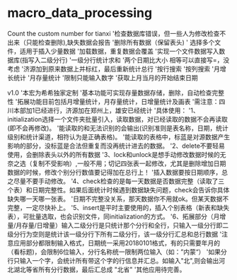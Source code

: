 # macro_data_processing
Count the custom number for tianxi
 '检查数据库错误，但一些人为修改检查不出来（只能检查删除),缺失数据会报告
 '删除所有数据（保留表头)
 ' 选择多个文件，适用于插入少量数据
 '加载数据，重复数据会覆盖
 '实现一个文件数据写入数据库(指写入二级分行)
 '一级分行统计求和
 '两个日期比大小 相等可以直接写=，没考虑
 '济源加到原来数据上并标红，最后重新统计总行
 '按行搜索
 '按列搜索
 '月增长统计
 '月存量统计
 '限制只能输入数字
 '获取上月当月的开始结束日期


v1.0
'本宏为希希独家定制
'基本功能可实现存量数据存储，删除，自动检查完整性
'拓展功能目前包括月增量统计，月存量统计，日增量统计及画表
'需注意：四川本部加1已经进行，济源加在郑州上，雄安已经统计
'具体使用：
    '1、initialization选择一个文件夹批量引入，读取数据，对已经读取的数据不会再读取(即不会再修改)。
                            '能读取的和无法识别的会输出(识别准则是表名称，日期，统计级别和统计渠道，相符认为是正确表格)。
                            '能读取的表格中，标蓝是对源数据产生影响的部分，没标蓝是合法但重复而没再统计进去的数据。
    '2、delete不要轻易使用，会删除表头以外的所有数据
    '3、lock和unlock是想手动修改数据时候的无奈之选（复制不受影响）,一般不用；切记四张表一起修改，尤其是删除增加日期数据的时候，修改个别分行数值要记得加在总行上！
                        '插入数据要按日期顺序，总之尽量不要手动修改。
    '4、check检查的是每一天数据是否数据完整（读取了三个表）和日期完整性。如果后面统计时候遇到数据缺失问题，check会告诉你具体缺失哪一天哪一张表。
            '日期不完整没关系，那天数据你不用就ok。但某天数据不完整，一定尽快补上。
    '5、insert是平时主要使用的，插入个别表格（新表和缺失表），可批量选取，也会识别文件，同initialization的方式。
    '6、拓展部分（月增量/月存量/日增量）输入二级分行是只统计那个分行和全行，只输入一级分行即二级分行为空则是统计该一级分行下所有二级分行，该一级分行汇总和总行数据
                '注意应用部分都限制输入格式，日期统一采用20180101格式，有的只需要年月的（看标题)，会限制6位输入，分行名称统一限制两位输入（如：”内蒙“）
                '如果分行只输入一个字，会统计所有带这个字的行信息并汇总。如输入"北",则会输出河北湖北等省所有分行数据，最后汇总成 "北省"
    '其他应用待完善。
